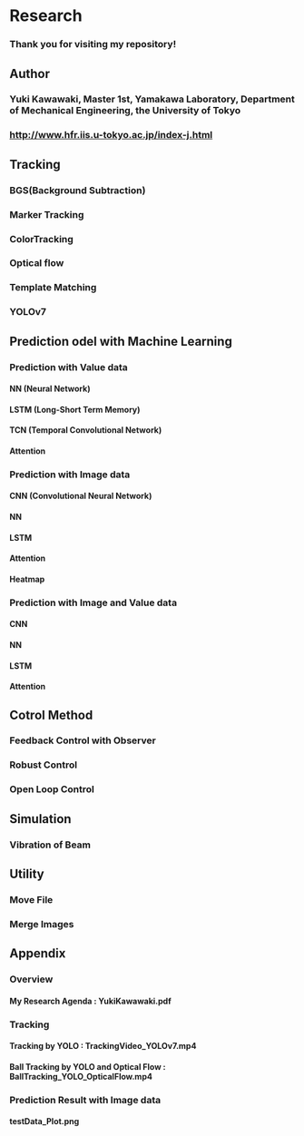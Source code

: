 # Research
### Thank you for visiting my repository!
## Author 
### Yuki Kawawaki, Master 1st, Yamakawa Laboratory, Department of Mechanical Engineering, the University of Tokyo 
### http://www.hfr.iis.u-tokyo.ac.jp/index-j.html
## Tracking 
### BGS(Background Subtraction)
### Marker Tracking
### ColorTracking
### Optical flow
### Template Matching
### YOLOv7
## Prediction odel with Machine Learning
### Prediction with Value data
#### NN (Neural Network)
#### LSTM (Long-Short Term Memory)
#### TCN (Temporal Convolutional Network)
#### Attention 
### Prediction with Image data
#### CNN (Convolutional Neural Network)
#### NN
#### LSTM
#### Attention
#### Heatmap
### Prediction with Image and Value data
#### CNN
#### NN
#### LSTM
#### Attention
## Cotrol Method
### Feedback Control with Observer
### Robust Control
### Open Loop Control
## Simulation
### Vibration of Beam
## Utility
### Move File
### Merge Images
## Appendix
### Overview
#### My Research Agenda : YukiKawawaki.pdf
### Tracking
#### Tracking by YOLO : TrackingVideo_YOLOv7.mp4
#### Ball Tracking by YOLO and Optical Flow : BallTracking_YOLO_OpticalFlow.mp4
### Prediction Result with Image data 
#### testData_Plot.png
